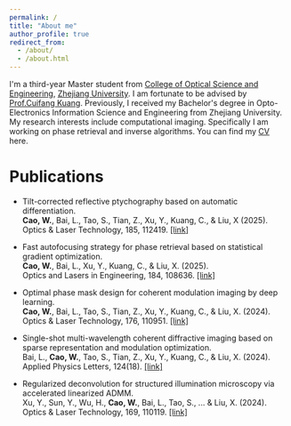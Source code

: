 ```yaml
---
permalink: /
title: "About me"
author_profile: true
redirect_from: 
  - /about/
  - /about.html
---
```


I'm a third-year Master student from [College of Optical Science and Engineering](http://opt.zju.edu.cn/), [Zhejiang University](https://www.zju.edu.cn/). I am fortunate to be advised by [Prof.Cuifang Kuang](https://person.zju.edu.cn/cfkuang). Previously, I received my Bachelor's degree in Opto-Electronics Information Science and Engineering from Zhejiang University. My research interests include computational imaging. Specifically I am working on phase retrieval and inverse algorithms.
You can find my [CV](../assets/CV20250217.pdf) here.


Publications
======
* Tilt-corrected reflective ptychography based on automatic differentiation.\
**Cao, W.**, Bai, L., Tao, S., Tian, Z., Xu, Y., Kuang, C., & Liu, X (2025).\
Optics & Laser Technology, 185, 112419. [[link]](https://doi.org/10.1016/j.optlastec.2025.112419)

* Fast autofocusing strategy for phase retrieval based on statistical gradient optimization. \
**Cao, W.**, Bai, L., Xu, Y., Kuang, C., & Liu, X. (2025).\
Optics and Lasers in Engineering, 184, 108636. [[link]](https://doi.org/10.1016/j.optlaseng.2024.108636)

* Optimal phase mask design for coherent modulation imaging by deep learning. \
**Cao, W.**, Bai, L., Tao, S., Tian, Z., Xu, Y., Kuang, C., & Liu, X. (2024). \
Optics & Laser Technology, 176, 110951. [[link]](https://doi.org/10.1016/j.optlastec.2024.110951)

* Single-shot multi-wavelength coherent diffractive imaging based on sparse representation and modulation optimization.\
Bai, L., **Cao, W.**, Tao, S., Tian, Z., Xu, Y., Kuang, C., & Liu, X. (2024).\
Applied Physics Letters, 124(18). [[link]]( https://doi.org/10.1063/5.0194876)

* Regularized deconvolution for structured illumination microscopy via accelerated linearized ADMM. \
Xu, Y., Sun, Y., Wu, H., **Cao, W.**, Bai, L., Tao, S., ... & Liu, X. (2024).\
Optics & Laser Technology, 169, 110119. [[link]]( https://doi.org/10.1016/j.optlastec.2023.110119)







